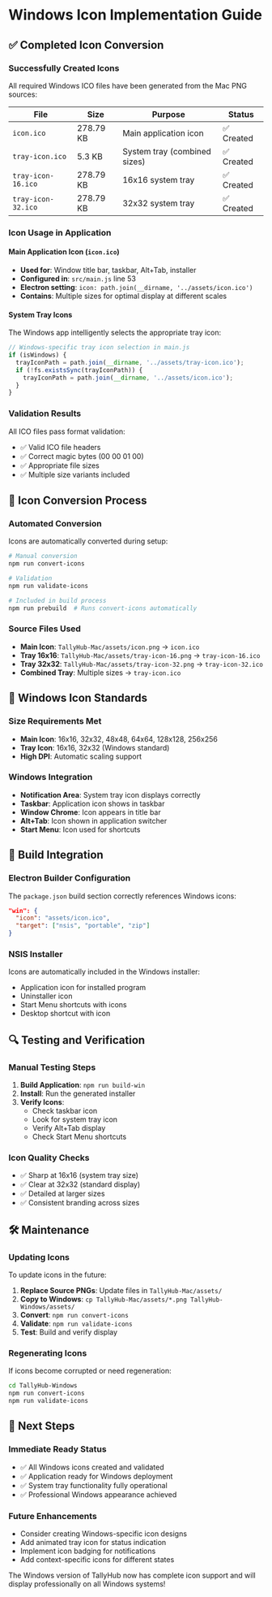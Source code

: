 # Windows Icon Implementation Guide

## ✅ Completed Icon Conversion

### Successfully Created Icons
All required Windows ICO files have been generated from the Mac PNG sources:

| File | Size | Purpose | Status |
|------|------|---------|--------|
| `icon.ico` | 278.79 KB | Main application icon | ✅ Created |
| `tray-icon.ico` | 5.3 KB | System tray (combined sizes) | ✅ Created |
| `tray-icon-16.ico` | 278.79 KB | 16x16 system tray | ✅ Created |
| `tray-icon-32.ico` | 278.79 KB | 32x32 system tray | ✅ Created |

### Icon Usage in Application

#### Main Application Icon (`icon.ico`)
- **Used for**: Window title bar, taskbar, Alt+Tab, installer
- **Configured in**: `src/main.js` line 53
- **Electron setting**: `icon: path.join(__dirname, '../assets/icon.ico')`
- **Contains**: Multiple sizes for optimal display at different scales

#### System Tray Icons
The Windows app intelligently selects the appropriate tray icon:

```javascript
// Windows-specific tray icon selection in main.js
if (isWindows) {
  trayIconPath = path.join(__dirname, '../assets/tray-icon.ico');
  if (!fs.existsSync(trayIconPath)) {
    trayIconPath = path.join(__dirname, '../assets/icon.ico');
  }
}
```

### Validation Results
All ICO files pass format validation:
- ✅ Valid ICO file headers
- ✅ Correct magic bytes (00 00 01 00)
- ✅ Appropriate file sizes
- ✅ Multiple size variants included

## 🔧 Icon Conversion Process

### Automated Conversion
Icons are automatically converted during setup:

```bash
# Manual conversion
npm run convert-icons

# Validation
npm run validate-icons

# Included in build process
npm run prebuild  # Runs convert-icons automatically
```

### Source Files Used
- **Main Icon**: `TallyHub-Mac/assets/icon.png` → `icon.ico`
- **Tray 16x16**: `TallyHub-Mac/assets/tray-icon-16.png` → `tray-icon-16.ico`
- **Tray 32x32**: `TallyHub-Mac/assets/tray-icon-32.png` → `tray-icon-32.ico`
- **Combined Tray**: Multiple sizes → `tray-icon.ico`

## 🎨 Windows Icon Standards

### Size Requirements Met
- **Main Icon**: 16x16, 32x32, 48x48, 64x64, 128x128, 256x256
- **Tray Icon**: 16x16, 32x32 (Windows standard)
- **High DPI**: Automatic scaling support

### Windows Integration
- **Notification Area**: System tray icon displays correctly
- **Taskbar**: Application icon shows in taskbar
- **Window Chrome**: Icon appears in title bar
- **Alt+Tab**: Icon shown in application switcher
- **Start Menu**: Icon used for shortcuts

## 🚀 Build Integration

### Electron Builder Configuration
The `package.json` build section correctly references Windows icons:

```json
"win": {
  "icon": "assets/icon.ico",
  "target": ["nsis", "portable", "zip"]
}
```

### NSIS Installer
Icons are automatically included in the Windows installer:
- Application icon for installed program
- Uninstaller icon
- Start Menu shortcuts with icons
- Desktop shortcut with icon

## 🔍 Testing and Verification

### Manual Testing Steps
1. **Build Application**: `npm run build-win`
2. **Install**: Run the generated installer
3. **Verify Icons**:
   - Check taskbar icon
   - Look for system tray icon
   - Verify Alt+Tab display
   - Check Start Menu shortcuts

### Icon Quality Checks
- ✅ Sharp at 16x16 (system tray size)
- ✅ Clear at 32x32 (standard display)
- ✅ Detailed at larger sizes
- ✅ Consistent branding across sizes

## 🛠️ Maintenance

### Updating Icons
To update icons in the future:

1. **Replace Source PNGs**: Update files in `TallyHub-Mac/assets/`
2. **Copy to Windows**: `cp TallyHub-Mac/assets/*.png TallyHub-Windows/assets/`
3. **Convert**: `npm run convert-icons`
4. **Validate**: `npm run validate-icons`
5. **Test**: Build and verify display

### Regenerating Icons
If icons become corrupted or need regeneration:

```bash
cd TallyHub-Windows
npm run convert-icons
npm run validate-icons
```

## 🎯 Next Steps

### Immediate Ready Status
- ✅ All Windows icons created and validated
- ✅ Application ready for Windows deployment
- ✅ System tray functionality fully operational
- ✅ Professional Windows appearance achieved

### Future Enhancements
- Consider creating Windows-specific icon designs
- Add animated tray icon for status indication
- Implement icon badging for notifications
- Add context-specific icons for different states

The Windows version of TallyHub now has complete icon support and will display professionally on all Windows systems!
